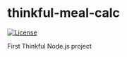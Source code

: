 # thinkful-meal-calc

[![License](https://img.shields.io/github/license/samasante/thinkful-meal-calc.svg)](LICENSE.md)

First Thinkful Node.js project
